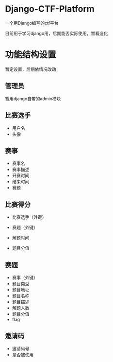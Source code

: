# Django-CTF-Platform
一个用Django编写的ctf平台

目前用于学习django用，后期能否实际使用，暂看造化



# 功能结构设置

暂定设置，后期依情况改动

##  管理员

暂用django自带的admin模块

##  比赛选手

- 用户名
- 头像

##  赛事

- 赛事名
- 赛事描述
- 开赛时间
- 结束时间
- 赛题

## 比赛得分

- 比赛选手（外键）

- 赛题（外键）

- 解题时间

- 题目分值

  

## 赛题

- 赛事（外键）
- 题目类型
- 题目地址
- 题目名称
- 题目描述
- 解题人数
- 题目分值
- flag

## 邀请码

- 邀请码号
- 是否被使用
